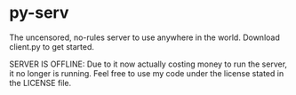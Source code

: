 # py-serv
The uncensored, no-rules server to use anywhere in the world. Download client.py to get started. 

SERVER IS OFFLINE: Due to it now actually costing money to run the server, it no longer is running. Feel
free to use my code under the license stated in the LICENSE file.
